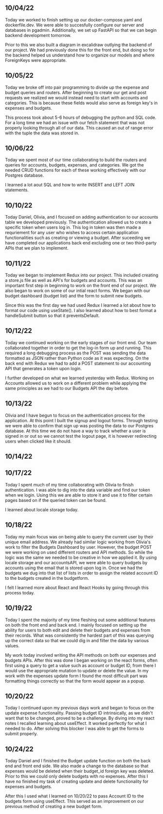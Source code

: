 ## 10/04/22

Today we worked to finish setting up our docker-compose.yaml and dockerfile.dev. We were able to succesfully configure our server and databases in pgadmin. Additionally, we set up FastAPI so that we can begin backend development tomorrow.

Prior to this we also built a diagram in excalidraw outlying the backend of our project. We had previously done this for the front end, but doing so for the backend helped us understand how to organize our models and where ForeignKeys were appropriate. 

## 10/05/22 

Today we broke off into pair programming to divide up the expense and budget queries and routers. After beginning to create our get and post requests we realized we would instead need to start with accounts and categories. This is because these fields would also serve as foreign key's in expenses and budgets. 

This process took about 5-6 hours of debugging the python and SQL code. For a long time we had an issue with our fetch statement that was not properly looking through all of our data. This caused an out of range error with the tuple the data was stored in. 


## 10/06/22
Today we spent most of our time collaborating to build the routers and queries for accounts, budgets, expenses, and categories. We got the needed CRUD functions for each of these working effectively with our Postgres database. 

I learned a lot aout SQL and how to write INSERT and LEFT JOIN statements. 

## 10/10/22
Today Daniel, Olivia, and I focused on adding authentication to our accounts table we developed previously. The authentication allowed us to create a specific token when users log in. This log in token was then made a requriement for any user who wishes to access certain application functionalities such as creating or viewing a budget. After suceeding we have completed our applications back end excluding one or two third-party APIs that we plan to implement. 


## 10/11/22
Today we began to implement Redux into our project. This included creating a store.js file as well as API's for budgets and accounts. This was an important first step in beginning to work on the front end of our project. We also began to work on some of our intial react forms. We began with our budget dashboard (budget list) and the form to submit new budgets.

Since this was the first day we had used Redux I learned a lot about how to format our code using useState(). I also learned about how to best format a handleSubmit button so that it preventsDefault. 

## 10/12/22
Today we continued working on the early stages of our front end. Our team collaborated together in order to get the log-in form up and running. This required a long debugging process as the POST was sending the data formatted as JSON rather than Python code as it was expecting. On the back end with Redux we had to add a POST statement to our accounting API that generates a token upon login. 

I further developed on what we learned yesterday with Redux. Working on Accounts allowed us to work on a different problem while applying the same principles as we had to our Budgets API the day before. 

## 10/13/22
Olivia and I have begun to focus on the authentication process for the application. At this point I built the signup and logout forms. Through testing we were able to confirm that sign up was posting the data to our Postgres database. At this time we do not have a way to track whether a user is signed in or out so we cannot test the logout page, it is however redirecting users when clicked like it should.

## 10/14/22

## 10/17/22
Today I spent much of my time collaborating with Olivia to finish authentication. I was able to dig into the data variable and find our token when we login. Using this we are able to store it and use it to filter certain pages based on if the queried token can be found. 

I learned about locale storage today. 

## 10/18/22
Today my main focus was on being able to query the current user by their unique email address. We already had similar logic working from Olivia's work to filter the Budgets Dashboard by user. However, the budget POST we were working on used different routers and API methods. So while the logic was the same we needed to be creative in how we applied it. By using locale storage and our accountsAPI, we were able to query budgets by accounts using the email that is stored upon log in. Once we had the budgets we dug into that list of lists in order to assign the related account ID to the budgets created in the budgetform. 

I felt I learned more about React and React Hooks by going through this process today. 

## 10/19/22
Today I spent the majority of my time fleshing out some additional features on both the front end and back end. I mainly focused on setting up the ability for users to both edit and delete their budgets and expenses from their records. What was consistently the hardest part of this was querying up the correct data so that we could dig in and filter the data by various values. 

My work today involved writing the API methods on both our expenses and budgets APIs. After this was done I began working on the react forms, often first using a query to get a value such as account or budget ID, from there I would use the appropriate mutation to update or delete the value. In my work with the expenses update form I found the most difficult part was formatting things correctly so that the form would appear as a popup. 

## 10/20/22
Today I continued upon my previous days work and began to focus on the update expense functionality. Passing budget ID intrinsically, as we didn't want that to be changed, proved to be a challenge. By diving into my react notes I recalled learning about useEffect. It worked perfectly for what I needed to do. After solving this blocker I was able to get the forms to submit properly. 

## 10/24/22
Today Daniel and I finished the Budget update function on both the back end and front end side. We also made a change to the database so that expenses would be deleted when their budget_id foreign key was deleted. Prior to this we could only delete budgets with no expenses. After this I have no finished my task of creating update and delete functionality for expenses and budgets.

After this I used what I learned on 10/20/22 to pass Account ID to the budgets form using useEffect. This served as an improvement on our previous method of creating a new budget form.